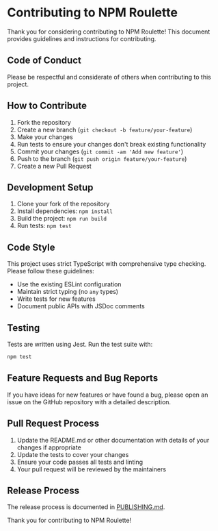 # Contributing to NPM Roulette

Thank you for considering contributing to NPM Roulette! This document provides guidelines and instructions for contributing.

## Code of Conduct

Please be respectful and considerate of others when contributing to this project.

## How to Contribute

1. Fork the repository
2. Create a new branch (`git checkout -b feature/your-feature`)
3. Make your changes
4. Run tests to ensure your changes don't break existing functionality
5. Commit your changes (`git commit -am 'Add new feature'`)
6. Push to the branch (`git push origin feature/your-feature`)
7. Create a new Pull Request

## Development Setup

1. Clone your fork of the repository
2. Install dependencies: `npm install`
3. Build the project: `npm run build`
4. Run tests: `npm test`

## Code Style

This project uses strict TypeScript with comprehensive type checking. Please follow these guidelines:

- Use the existing ESLint configuration
- Maintain strict typing (no `any` types)
- Write tests for new features
- Document public APIs with JSDoc comments

## Testing

Tests are written using Jest. Run the test suite with:

```bash
npm test
```

## Feature Requests and Bug Reports

If you have ideas for new features or have found a bug, please open an issue on the GitHub repository with a detailed description.

## Pull Request Process

1. Update the README.md or other documentation with details of your changes if appropriate
2. Update the tests to cover your changes
3. Ensure your code passes all tests and linting
4. Your pull request will be reviewed by the maintainers

## Release Process

The release process is documented in [PUBLISHING.md](PUBLISHING.md).

Thank you for contributing to NPM Roulette!
